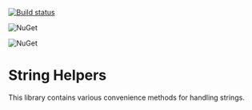 [![Build status](https://ci.appveyor.com/api/projects/status/0axbj72exywm5sjt?svg=true)](https://ci.appveyor.com/project/SurajGupta/obeautifulcode-string)

![NuGet](https://img.shields.io/nuget/v/OBeautifulCode.String.Recipes.StringExtensions.svg)

![NuGet](https://img.shields.io/nuget/v/OBeautifulCode.String.Recipes.Balance.svg)

String Helpers
==============
This library contains various convenience methods for handling strings.